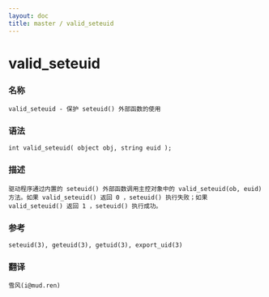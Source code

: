 ```yaml
---
layout: doc
title: master / valid_seteuid
---
```

# valid_seteuid

### 名称

    valid_seteuid - 保护 seteuid() 外部函数的使用

### 语法

    int valid_seteuid( object obj, string euid );

### 描述

    驱动程序通过内置的 seteuid() 外部函数调用主控对象中的 valid_seteuid(ob, euid) 方法。如果 valid_seteuid() 返回 0 ，seteuid() 执行失败；如果 valid_seteuid() 返回 1 ，seteuid() 执行成功。

### 参考

    seteuid(3), geteuid(3), getuid(3), export_uid(3)

### 翻译 ###

    雪风(i@mud.ren)
